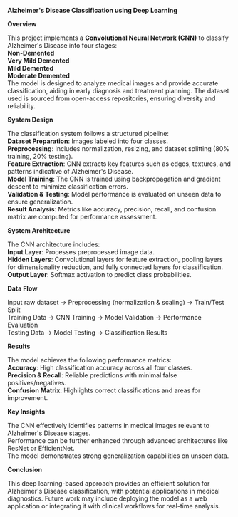 **Alzheimer's Disease Classification using Deep Learning**

**Overview**<br>

This project implements a **Convolutional Neural Network (CNN)** to classify Alzheimer's Disease into four stages:<br>
**Non-Demented**<br>
**Very Mild Demented**<br>
**Mild Demented**<br>
**Moderate Demented**<br>
The model is designed to analyze medical images and provide accurate classification, aiding in early diagnosis and treatment planning. The dataset used is sourced from open-access repositories, ensuring diversity and reliability.

**System Design**<br>

The classification system follows a structured pipeline:<br>
**Dataset Preparation**: Images labeled into four classes.<br>
**Preprocessing**: Includes normalization, resizing, and dataset splitting (80% training, 20% testing).<br>
**Feature Extraction**: CNN extracts key features such as edges, textures, and patterns indicative of Alzheimer's Disease.<br>
**Model Training**: The CNN is trained using backpropagation and gradient descent to minimize classification errors.<br>
**Validation & Testing**: Model performance is evaluated on unseen data to ensure generalization.<br>
**Result Analysis**: Metrics like accuracy, precision, recall, and confusion matrix are computed for performance assessment.<br>

**System Architecture**<br>

The CNN architecture includes:<br>
**Input Layer**: Processes preprocessed image data.<br>
**Hidden Layers**: Convolutional layers for feature extraction, pooling layers for dimensionality reduction, and fully connected layers for classification.<br>
**Output Layer**: Softmax activation to predict class probabilities.

**Data Flow**<br>

Input raw dataset → Preprocessing (normalization & scaling) → Train/Test Split<br>
Training Data → CNN Training → Model Validation → Performance Evaluation<br>
Testing Data → Model Testing → Classification Results

**Results**<br>

The model achieves the following performance metrics:<br>
**Accuracy**: High classification accuracy across all four classes.<br>
**Precision & Recall**: Reliable predictions with minimal false positives/negatives.<br>
**Confusion Matrix**: Highlights correct classifications and areas for improvement.

**Key Insights**<br>

The CNN effectively identifies patterns in medical images relevant to Alzheimer's Disease stages.<br>
Performance can be further enhanced through advanced architectures like ResNet or EfficientNet.<br>
The model demonstrates strong generalization capabilities on unseen data.

**Conclusion**<br>

This deep learning-based approach provides an efficient solution for Alzheimer's Disease classification, with potential applications in medical diagnostics. Future work may include deploying the model as a web application or integrating it with clinical workflows for real-time analysis.
